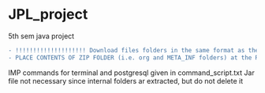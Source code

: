 # JPL_project
5th sem java project
```diff
- !!!!!!!!!!!!!!!!!!!! Download files folders in the same format as the repo !!!!!!!!!!!!!!!!!!!!
- PLACE CONTENTS OF ZIP FOLDER (i.e. org and META_INF folders) at the ROOT FOLER OF THIS DIRECTORY (i.e. same location as command_script.txt,read_me.md) after download)
```
IMP commands for terminal and postgresql given in command_script.txt
Jar file not necessary since internal folders ar extracted, but do not delete it
